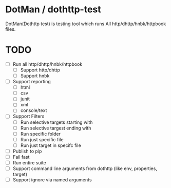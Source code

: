 # DotMan / dothttp-test
DotMan(Dothttp test) is testing tool which runs All http/dhttp/hnbk/httpbook files. 

# TODO

- [ ] Run all http/dhttp/hnbk/httpbook 
    - [ ] Support http/dhttp
    - [ ] Support hnbk
- [ ] Support reporting
    - [ ] html
    - [ ] csv
    - [ ] junit
    - [ ] xml
    - [ ] console/text
- [ ] Support Filters
    - [ ] Run selective targets starting with
    - [ ] Run selective targest ending with
    - [ ] Run  specific folder
    - [ ] Run just specific file
    - [ ] Run just target in specifc file
- [ ] Publish to pip
- [ ] Fail fast
- [ ] Run entire suite
- [ ] Support command line arguments from dothttp (like env, properties, target)
- [ ] Support ignore via named arguments